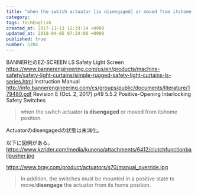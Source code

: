 ```yaml
---
title: "when the switch actuator [is disengaged] or moved from itshome position."
category: 
tags: TechEnglish
created_at: 2017-11-13 12:33:14 +0900
updated_at: 2018-04-05 07:24:00 +0900
published: true
number: 5204
---
```


BANNER社のEZ-SCREEN LS Safety Light Screen
https://www.bannerengineering.com/us/en/products/machine-safety/safety-light-curtains/simple-rugged-safety-light-curtains-ls-series.html
Instruction Manual
http://info.bannerengineering.com/cs/groups/public/documents/literature/179480.pdf
Revision E (Oct. 2, 2017)
p49
5.5.2  Positive-Opening Interlocking Safety Switches

> when the switch actuator **is disengaged** or moved from itshome position.

Actuatorのdisengagedの状態は未消化。

以下に図例がある。
https://www.kzrider.com/media/kunena/attachments/6412/clutchfunctionballpusher.jpg

https://www.bray.com/product/actuators/s70/manual_override.jpg

>  In addition, the switches must be mounted in a positive  state to move/**disengage** the actuator from its home position.




